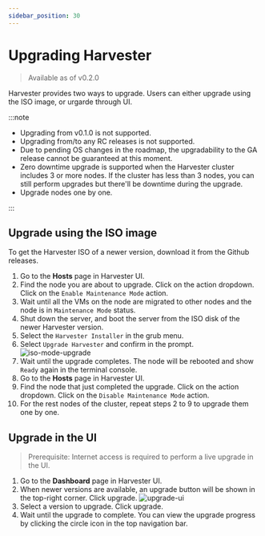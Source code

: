 ```yaml
---
sidebar_position: 30
---
```


# Upgrading Harvester

> Available as of v0.2.0

Harvester provides two ways to upgrade. Users can either upgrade using the ISO image, or urgarde through UI.

:::note

- Upgrading from v0.1.0 is not supported.
- Upgrading from/to any RC releases is not supported.
- Due to pending OS changes in the roadmap, the upgradability to the GA release cannot be guaranteed at this moment.
- Zero downtime upgrade is supported when the Harvester cluster includes 3 or more nodes. If the cluster has less than 3 nodes, you can still perform upgrades but there'll be downtime during the upgrade.
- Upgrade nodes one by one.

:::

## Upgrade using the ISO image

To get the Harvester ISO of a newer version, download it from the Github releases.

1. Go to the **Hosts** page in Harvester UI.
1. Find the node you are about to upgrade. Click on the action dropdown. Click on the `Enable Maintenance Mode` action.
1. Wait until all the VMs on the node are migrated to other nodes and the node is in `Maintenance Mode` status.
1. Shut down the server, and boot the server from the ISO disk of the newer Harvester version.
1. Select the `Harvester Installer` in the grub menu.
1. Select `Upgrade Harvester` and confirm in the prompt.
   ![iso-mode-upgrade](/img/iso-mode-upgrade.png)
1. Wait until the upgrade completes. The node will be rebooted and show `Ready` again in the terminal console.
1. Go to the **Hosts** page in Harvester UI.
1. Find the node that just completed the upgrade. Click on the action dropdown. Click on the `Disable Maintenance Mode` action.
1. For the rest nodes of the cluster, repeat steps 2 to 9 to upgrade them one by one.

## Upgrade in the UI

> Prerequisite:
> Internet access is required to perform a live upgrade in the UI.

1. Go to the **Dashboard** page in Harvester UI.
1. When newer versions are available, an upgrade button will be shown in the top-right corner. Click upgrade.
   ![upgrade-ui](/img/upgrade-ui.png)
1. Select a version to upgrade. Click upgrade.
1. Wait until the upgrade to complete. You can view the upgrade progress by clicking the circle icon in the top navigation bar.
